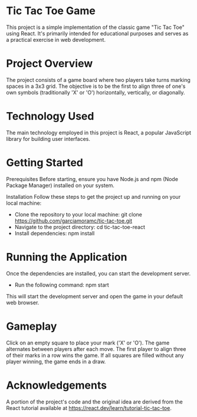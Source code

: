 # Tic Tac Toe Game
This project is a simple implementation of the classic game "Tic Tac Toe" using React. It's primarily intended for educational purposes and serves as a practical exercise in web development.

# Project Overview
The project consists of a game board where two players take turns marking spaces in a 3x3 grid. The objective is to be the first to align three of one's own symbols (traditionally 'X' or 'O') horizontally, vertically, or diagonally.

# Technology Used
The main technology employed in this project is React, a popular JavaScript library for building user interfaces. 

# Getting Started
Prerequisites
Before starting, ensure you have Node.js and npm (Node Package Manager) installed on your system.

Installation
Follow these steps to get the project up and running on your local machine:
- Clone the repository to your local machine: git clone https://github.com/garciamoramc/tic-tac-toe.git
- Navigate to the project directory: cd tic-tac-toe-react
- Install dependencies: npm install

# Running the Application
Once the dependencies are installed, you can start the development server. 
- Run the following command: npm start

This will start the development server and open the game in your default web browser.

# Gameplay
Click on an empty square to place your mark ('X' or 'O').
The game alternates between players after each move.
The first player to align three of their marks in a row wins the game.
If all squares are filled without any player winning, the game ends in a draw.

# Acknowledgements
A portion of the project's code and the original idea are derived from the React tutorial available at https://react.dev/learn/tutorial-tic-tac-toe. 









